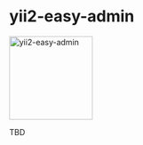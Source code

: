 # yii2-easy-admin

<img src="http://p8zgoiifd.bkt.clouddn.com/logo-easy-admin.png" alt="yii2-easy-admin" width="150" height="150"/>

TBD
